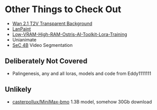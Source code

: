 # Other Things to Check Out

* [Wan 2.1 T2V Transparent Background](https://github.com/WeChatCV/Wan-Alpha)
* [LanPaint](https://github.com/scraed/LanPaint)
* [Low-VRAM-High-RAM-Ostris-AI-Toolkit-Lora-Training](https://x.com/ostrisai/status/1975642220960072047)
* Unianimate
* [SeC 4B](https://github.com/9nate-drake/Comfyui-SecNodes) Video Segmentation

## Deliberately Not Covered

* Palingenesis, any and all loras, models and code from Eddy1111111

## Unlikely

* [casterpollux/MiniMax-bmo](https://github.com/casterpollux/MiniMax-bmo) 1.3B model, somehow 30Gb download

